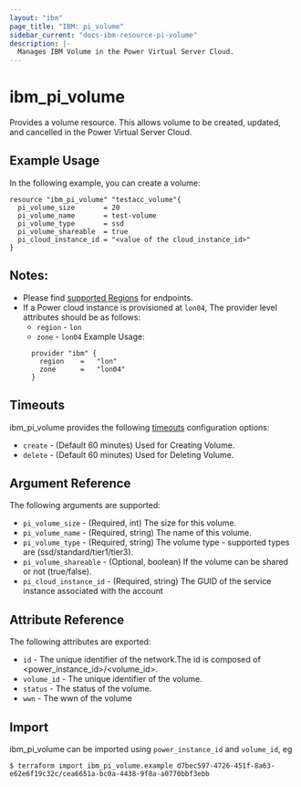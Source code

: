```yaml
---
layout: "ibm"
page_title: "IBM: pi_volume"
sidebar_current: "docs-ibm-resource-pi-volume"
description: |-
  Manages IBM Volume in the Power Virtual Server Cloud.
---
```


# ibm\_pi_volume

Provides a volume resource. This allows volume to be created, updated, and cancelled in the Power Virtual Server Cloud.

## Example Usage

In the following example, you can create a volume:

```hcl
resource "ibm_pi_volume" "testacc_volume"{
  pi_volume_size       = 20
  pi_volume_name       = test-volume
  pi_volume_type       = ssd
  pi_volume_shareable  = true
  pi_cloud_instance_id = "<value of the cloud_instance_id>"
}
```
## Notes:
* Please find [supported Regions](https://cloud.ibm.com/apidocs/power-cloud#endpoint) for endpoints.
* If a Power cloud instance is provisioned at `lon04`, The provider level attributes should be as follows:
  * `region` - `lon`
  * `zone` - `lon04`
  Example Usage:
  ```hcl
    provider "ibm" {
      region    =   "lon"
      zone      =   "lon04"
    }
  ```
## Timeouts

ibm_pi_volume provides the following [timeouts](https://www.terraform.io/docs/configuration/resources.html#timeouts) configuration options:

* `create` - (Default 60 minutes) Used for Creating Volume.
* `delete` - (Default 60 minutes) Used for Deleting Volume.

## Argument Reference

The following arguments are supported:

* `pi_volume_size` - (Required, int) The size for this volume.
* `pi_volume_name` - (Required, string) The name of this volume.
* `pi_volume_type` - (Required, string) The volume type - supported types are (ssd/standard/tier1/tier3).
* `pi_volume_shareable` - (Optional, boolean) If the volume can be shared or not (true/false).
* `pi_cloud_instance_id` - (Required, string) The GUID of the service instance associated with the account

## Attribute Reference

The following attributes are exported:

* `id` - The unique identifier of the network.The id is composed of \<power_instance_id\>/\<volume_id\>.
* `volume_id` - The unique identifier of the volume.
* `status` - The status of the volume.
* `wwn` - The wwn of the volume

## Import

ibm_pi_volume can be imported using `power_instance_id` and `volume_id`, eg

```
$ terraform import ibm_pi_volume.example d7bec597-4726-451f-8a63-e62e6f19c32c/cea6651a-bc0a-4438-9f8a-a0770bbf3ebb
```